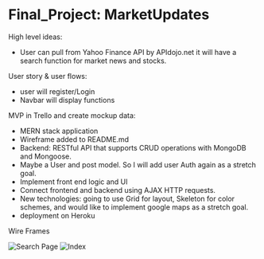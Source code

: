# Final_Project: MarketUpdates

High level ideas:
 - User can pull from Yahoo Finance API by APIdojo.net it will have a search function for market news and stocks.

User story & user flows:
 - user will register/Login
 - Navbar will display functions

MVP in Trello and create mockup data:
 - MERN stack application
 - Wireframe added to README.md
 - Backend:  RESTful API that supports CRUD operations with MongoDB and Mongoose.  
 - Maybe a User and post model. So I will add user Auth again as a stretch goal.
 - Implement front end logic and UI
 - Connect frontend and backend using AJAX HTTP requests.
 - New technologies: going to use Grid for layout, Skeleton for color schemes, and would like to implement google maps as a stretch goal.
 - deployment on Heroku

 Wire Frames

![Search Page](https://user-images.githubusercontent.com/57571847/89690029-981da480-d8d3-11ea-9535-323a73d71921.jpg)
![Index](https://user-images.githubusercontent.com/57571847/89690040-9e138580-d8d3-11ea-92ef-74781398a39f.jpg)

